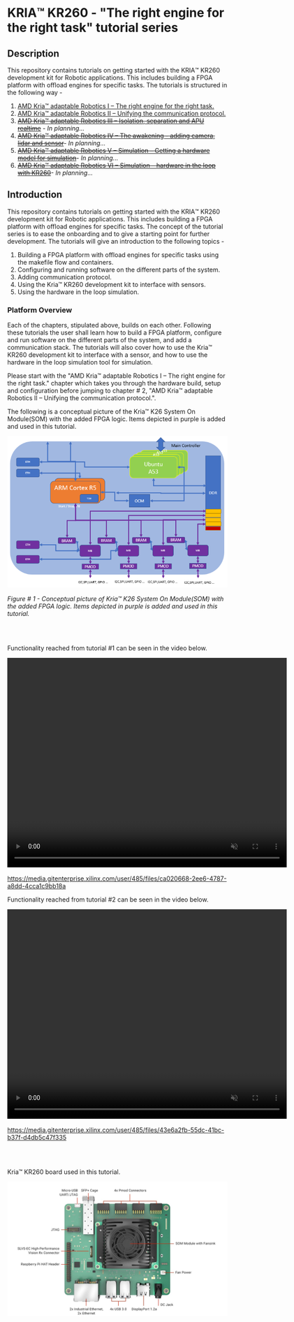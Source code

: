 



# **KRIA:tm: KR260 - "The right engine for the right task" tutorial series**







## **Description**

This repository contains tutorials on getting started with the KRIA:tm: KR260 development kit for Robotic applications. This includes building a FPGA platform with offload engines for specific tasks. The tutorials is structured in the following way -

1. [AMD Kria:tm: adaptable Robotics I – The right engine for the right task.](docs/Adaptable_Robotics_I.md)
2. [AMD Kria:tm: adaptable Robotics II – Unifying the communication protocol.](docs/Adaptable_Robotics_II.md)
3. [~~AMD Kria:tm: adaptable Robotics III – Isolation, separation and APU realtime~~](docs/Adaptable_Robotics_III.md) - *In planning...*
4. [~~AMD Kria:tm: adaptable Robotics IV – The awakening - adding camera, lidar and sensor~~](docs/Adaptable_Robotics_IV.md)- *In planning...*
5. [~~AMD Kria:tm: adaptable Robotics V – Simulation – Getting a hardware model for simulation~~](docs/Adaptable_Robotics_V.md)- *In planning...*
6. [~~AMD Kria:tm: adaptable Robotics VI – Simulation – hardware in the loop with KR260~~](docs/Adaptable_Robotics_VI.md)- *In planning...*



## **Introduction**

This repository contains tutorials on getting started with the KRIA:tm: KR260 development kit for Robotic applications. This includes building a FPGA platform with offload engines for specific tasks. The concept of the tutorial series is to ease the onboarding and to give a starting point for further development. The tutorials will give an introduction to the following topics -

1. Building a FPGA platform with offload engines for specific tasks using the makefile flow and containers.
2. Configuring and running software on the different parts of the system.
3. Adding communication protocol.
4. Using the Kria:tm: KR260 development kit to interface with sensors.
5. Using the hardware in the loop simulation.


### **Platform Overview**

Each of the chapters, stipulated above, builds on each other. Following these tutorials the user shall learn how to build a FPGA platform, configure and run software on the different parts of the system, and add a communication stack. The tutorials will also cover how to use the Kria:tm: KR260 development kit to interface with a sensor, and how to use the hardware in the loop simulation tool for simulation.

Please start with the "AMD Kria:tm: adaptable Robotics I – The right engine for the right task." chapter which takes you through the hardware build, setup and configuration before jumping to chapter # 2, "AMD Kria:tm: adaptable Robotics II – Unifying the communication protocol.".

The following is a conceptual picture of the Kria:tm: K26 System On Module(SOM) with the added FPGA logic. Items depicted in purple is added and used in this tutorial.

![Alt text](docs/images/image.png)

*Figure # 1 - Conceptual picture of Kria:tm: K26 System On Module(SOM) with the added FPGA logic. Items depicted in purple is added and used in this tutorial.*

<br>
<br>

Functionality reached from tutorial #1 can be seen in the video below.

<video width="640" height="480" controls autoplay loop muted>
  <source src="docs/images/2024-10-11.mp4" type="video/mp4">
</video>



https://media.gitenterprise.xilinx.com/user/485/files/ca020668-2ee6-4787-a8dd-4cca1c9bb18a



Functionality reached from tutorial #2 can be seen in the video below.


<video width="640" height="480" controls autoplay loop muted>
  <source src="docs/images/MicroROSonMicroBlaze2.mp4" type="video/mp4">
</video>


https://media.gitenterprise.xilinx.com/user/485/files/43e6a2fb-55dc-41bc-b37f-d4db5c47f335


<br>
<br>


Kria:tm: KR260 board used in this tutorial.

![Alt text](docs/images/kr260.jpg)
